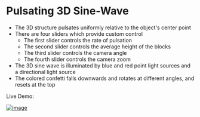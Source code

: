 # Pulsating 3D Sine-Wave
* The 3D structure pulsates uniformly relative to the object's center point
* There are four sliders which provide custom control
  * The first slider controls the rate of pulsation
  * The second slider controls the average height of the blocks
  * The third slider controls the camera angle
  * The fourth slider controls the camera zoom
* The 3D sine wave is illuminated by blue and red point light sources and a directional light source
* The colored confetti falls downwards and rotates at different angles, and resets at the top

Live Demo: []()

[![image](https://user-images.githubusercontent.com/114364831/209721193-ca370c26-4c41-44f6-bce0-2b97ad47f15e.png)]()

